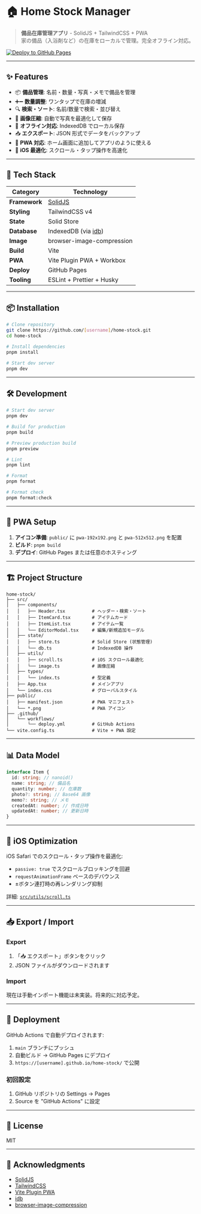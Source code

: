 # 🏠 Home Stock Manager

> **備品在庫管理アプリ** - SolidJS + TailwindCSS + PWA  
> 家の備品（入浴剤など）の在庫をローカルで管理。完全オフライン対応。

[![Deploy to GitHub Pages](https://github.com/[username]/home-stock/actions/workflows/deploy.yml/badge.svg)](https://github.com/[username]/home-stock/actions/workflows/deploy.yml)

---

## ✨ Features

- 📦 **備品管理**: 名前・数量・写真・メモで備品を管理
- ➕➖ **数量調整**: ワンタップで在庫の増減
- 🔍 **検索・ソート**: 名前/数量で検索・並び替え
- 📸 **画像圧縮**: 自動で写真を最適化して保存
- 💾 **オフライン対応**: IndexedDB でローカル保存
- 📥 **エクスポート**: JSON 形式でデータをバックアップ
- 📱 **PWA 対応**: ホーム画面に追加してアプリのように使える
- 🍎 **iOS 最適化**: スクロール・タップ操作を高速化

---

## 🚀 Tech Stack

| Category      | Technology                                               |
| ------------- | -------------------------------------------------------- |
| **Framework** | [SolidJS](https://www.solidjs.com/)                      |
| **Styling**   | TailwindCSS v4                                           |
| **State**     | Solid Store                                              |
| **Database**  | IndexedDB (via [idb](https://www.npmjs.com/package/idb)) |
| **Image**     | browser-image-compression                                |
| **Build**     | Vite                                                     |
| **PWA**       | Vite Plugin PWA + Workbox                                |
| **Deploy**    | GitHub Pages                                             |
| **Tooling**   | ESLint + Prettier + Husky                                |

---

## 📦 Installation

```bash
# Clone repository
git clone https://github.com/[username]/home-stock.git
cd home-stock

# Install dependencies
pnpm install

# Start dev server
pnpm dev
```

---

## 🛠️ Development

```bash
# Start dev server
pnpm dev

# Build for production
pnpm build

# Preview production build
pnpm preview

# Lint
pnpm lint

# Format
pnpm format

# Format check
pnpm format:check
```

---

## 📱 PWA Setup

1. **アイコン準備**: `public/` に `pwa-192x192.png` と `pwa-512x512.png` を配置
2. **ビルド**: `pnpm build`
3. **デプロイ**: GitHub Pages または任意のホスティング

---

## 🏗️ Project Structure

```
home-stock/
├── src/
│   ├── components/
│   │   ├── Header.tsx          # ヘッダー・検索・ソート
│   │   ├── ItemCard.tsx        # アイテムカード
│   │   ├── ItemList.tsx        # アイテム一覧
│   │   └── EditorModal.tsx     # 編集/新規追加モーダル
│   ├── state/
│   │   ├── store.ts            # Solid Store (状態管理)
│   │   └── db.ts               # IndexedDB 操作
│   ├── utils/
│   │   ├── scroll.ts           # iOS スクロール最適化
│   │   └── image.ts            # 画像圧縮
│   ├── types/
│   │   └── index.ts            # 型定義
│   ├── App.tsx                 # メインアプリ
│   └── index.css               # グローバルスタイル
├── public/
│   ├── manifest.json           # PWA マニフェスト
│   └── *.png                   # PWA アイコン
├── .github/
│   └── workflows/
│       └── deploy.yml          # GitHub Actions
└── vite.config.ts              # Vite + PWA 設定
```

---

## 📊 Data Model

```typescript
interface Item {
  id: string; // nanoid()
  name: string; // 備品名
  quantity: number; // 在庫数
  photo?: string; // Base64 画像
  memo?: string; // メモ
  createdAt: number; // 作成日時
  updatedAt: number; // 更新日時
}
```

---

## 🔧 iOS Optimization

iOS Safari でのスクロール・タップ操作を最適化:

- `passive: true` でスクロールブロッキングを回避
- `requestAnimationFrame` ベースのデバウンス
- ±ボタン連打時の再レンダリング抑制

詳細: [`src/utils/scroll.ts`](src/utils/scroll.ts)

---

## 📥 Export / Import

### Export

1. 「📥 エクスポート」ボタンをクリック
2. JSON ファイルがダウンロードされます

### Import

現在は手動インポート機能は未実装。将来的に対応予定。

---

## 🚀 Deployment

GitHub Actions で自動デプロイされます:

1. `main` ブランチにプッシュ
2. 自動ビルド → GitHub Pages にデプロイ
3. `https://[username].github.io/home-stock/` で公開

### 初回設定

1. GitHub リポジトリの Settings → Pages
2. Source を "GitHub Actions" に設定

---

## 📄 License

MIT

---

## 🙏 Acknowledgments

- [SolidJS](https://www.solidjs.com/)
- [TailwindCSS](https://tailwindcss.com/)
- [Vite Plugin PWA](https://vite-pwa-org.netlify.app/)
- [idb](https://github.com/jakearchibald/idb)
- [browser-image-compression](https://github.com/Donaldcwl/browser-image-compression)
